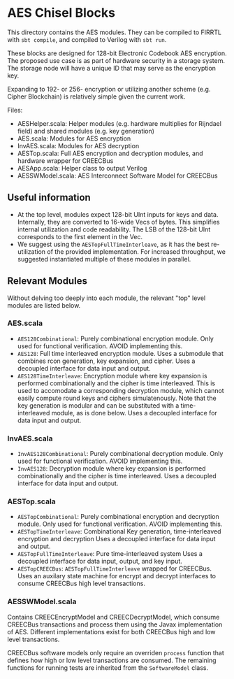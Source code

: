 # AES Chisel Blocks

This directory contains the AES modules. They can be compiled to FIRRTL with `sbt compile`, and compiled to Verilog with
`sbt run`.

These blocks are designed for 128-bit Electronic Codebook AES encryption. The proposed use case is
as part of hardware security in a storage system. The storage node will have a unique ID that may serve as
the encryption key.

Expanding to 192- or 256- encryption or utilizing another scheme (e.g. Cipher Blockchain) is relatively simple
given the current work.

Files:
- AESHelper.scala: Helper modules (e.g. hardware multiplies for Rijndael field) and shared modules (e.g. key generation)
- AES.scala: Modules for AES encryption
- InvAES.scala: Modules for AES decryption
- AESTop.scala: Full AES encryption and decryption modules, and hardware wrapper for CREECBus
- AESApp.scala: Helper class to output Verilog
- AESSWModel.scala: AES Interconnect Software Model for CREECBus


## Useful information
- At the top level, modules expect 128-bit UInt inputs for keys and data. Internally, they are
converted to 16-wide Vecs of bytes. This simplifies internal utilization and code readability. The LSB
of the 128-bit UInt corresponds to the first element in the Vec.
- We suggest using the `AESTopFullTimeInterleave`, as it has the best re-utilization of the provided implementation.
For increased throughput, we suggested instantiated multiple of these modules in parallel.


## Relevant Modules
Without delving too deeply into each module, the relevant "top" level modules are listed below.

### AES.scala
- `AES128Combinational`: Purely combinational encryption module. Only used for functional verification. AVOID implementing this.
- `AES128`: Full time interleaved encryption module. Uses a submodule that combines rcon generation, key expansion, and cipher.
            Uses a decoupled interface for data input and output.
- `AES128TimeInterleave`: Encryption module where key expansion is performed combinationally and the cipher is time interleaved. This is used to
                accomodate a corresponding decryption module, which cannot easily compute round keys and ciphers simulatenously. Note that the
                key generation is modular and can be substituted with a time-interleaved module, as is done below.
                Uses a decoupled interface for data input and output.

### InvAES.scala
- `InvAES128Combinational`: Purely combinational decryption module. Only used for functional verification. AVOID implementing this.
- `InvAES128`: Decryption module where key expansion is performed combinationally and the cipher is time interleaved.
        Uses a decoupled interface for data input and output.

### AESTop.scala
- `AESTopCombinational`: Purely combinational encryption and decryption module.
        Only used for functional verification. AVOID implementing this.
- `AESTopTimeInterleave`: Combinational Key generation, time-interleaved encryption and decryption
        Uses a decoupled interface for data input and output.
- `AESTopFullTimeInterleave`: Pure time-interleaved system
        Uses a decoupled interface for data input, output, and key input.
- `AESTopCREECBus`: `AESTopFullTimeInterleave` wrapped for CREECBus.
        Uses an auxilary state machine for encrypt and decrypt interfaces to consume
        CREECBus high level transactions.


### AESSWModel.scala
Contains CREECEncryptModel and CREECDecryptModel, which consume CREECBus transactions and process them
using the Javax implementation of AES. Different implementations exist for both CREECBus high and low
level transactions.

CREECBus software models only require an overriden `process` function that defines how
high or low level transactions are consumed. The remaining functions for running tests are
inherited from the `SoftwareModel` class.

